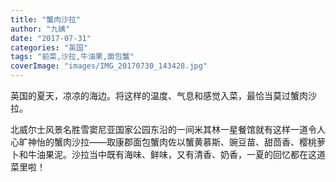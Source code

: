 ```yaml
---
title: "蟹肉沙拉"
author: "九姨"
date: "2017-07-31"
categories: "英国"
tags: "前菜,沙拉,牛油果,面包蟹"
coverImage: "images/IMG_20170730_143428.jpg"
---
```


英国的夏天，凉凉的海边。将这样的温度、气息和感觉入菜，最恰当莫过蟹肉沙拉。

北威尔士风景名胜雪窦尼亚国家公园东沿的一间米其林一星餐馆就有这样一道令人心旷神怡的蟹肉沙拉——取康郡面包蟹肉佐以蟹黄慕斯、豌豆苗、甜茴香、樱桃萝卜和牛油果泥。沙拉当中既有海味、鲜味，又有清香、奶香，一夏的回忆都在这道菜里啦！
